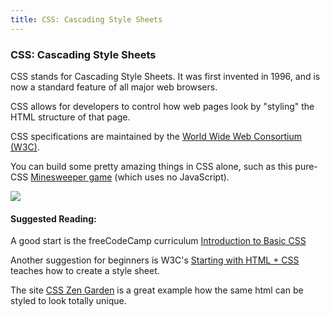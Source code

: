 ```yaml
---
title: CSS: Cascading Style Sheets
---
```


### CSS: Cascading Style Sheets

CSS stands for Cascading Style Sheets. It was first invented in 1996, and is now a standard feature of all major web browsers.

CSS allows for developers to control how web pages look by "styling" the HTML structure of that page.

CSS specifications are maintained by the [World Wide Web Consortium (W3C)](https://www.w3.org/).

You can build some pretty amazing things in CSS alone, such as this pure-CSS [Minesweeper game](https://codepen.io/bali_balo/pen/BLJONk) (which uses no JavaScript).

![](https://cdn-images-1.medium.com/max/800/1*GFcKk9KxqHAnWa1ECcKDOQ.png)

#### Suggested Reading:
A good start is the freeCodeCamp curriculum [Introduction to Basic CSS](https://learn.freecodecamp.org/responsive-web-design/basic-css)

Another suggestion for beginners is W3C's <a href='https://www.w3.org/Style/Examples/011/firstcss' target='_blank' rel='nofollow'>Starting with HTML + CSS</a> teaches how to create a style sheet. 

The site [CSS Zen Garden](http://www.csszengarden.com/) is a great example how the same html can be styled to look totally unique.

